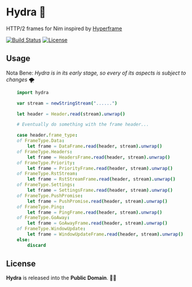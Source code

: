 # Hydra 🐉

HTTP/2 frames for Nim inspired by [Hyperframe](https://github.com/python-hyper/hyperframe)

[![Build Status](https://api.travis-ci.org/ducdetronquito/hydra.svg?branch=master)](https://travis-ci.org/ducdetronquito/hydra) [![License](https://img.shields.io/badge/license-public%20domain-ff69b4.svg)](https://github.com/ducdetronquito/hydra#license)

## Usage

Nota Bene: *Hydra is in its early stage, so every of its aspects is subject to changes* 🌪️

```nim
    import hydra

    var stream = newStringStream("......")

    let header = Header.read(stream).unwrap()

    # Eventually do something with the frame header...

    case header.frame_type:
    of FrameType.Data:
        let frame = DataFrame.read(header, stream).unwrap()
    of FrameType.Headers:
        let frame = HeadersFrame.read(header, stream).unwrap()
    of FrameType.Priority:
        let frame = PriorityFrame.read(header, stream).unwrap()
    of FrameType.RstStream:
        let frame = RstStreamFrame.read(header, stream).unwrap()
    of FrameType.Settings:
        let frame = SettingsFrame.read(header, stream).unwrap()
    of FrameType.PushPromise:
        let frame = PushPromise.read(header, stream).unwrap()
    of FrameType.Ping:
        let frame = PingFrame.read(header, stream).unwrap()
    of FrameType.GoAway:
        let frame = GoAwayFrame.read(header, stream).unwrap()
    of FrameType.WindowUpdate:
        let frame = WindowUpdateFrame.read(header, stream).unwrap()
    else:
        discard
```

## License

**Hydra** is released into the **Public Domain**. 🎉🍻
